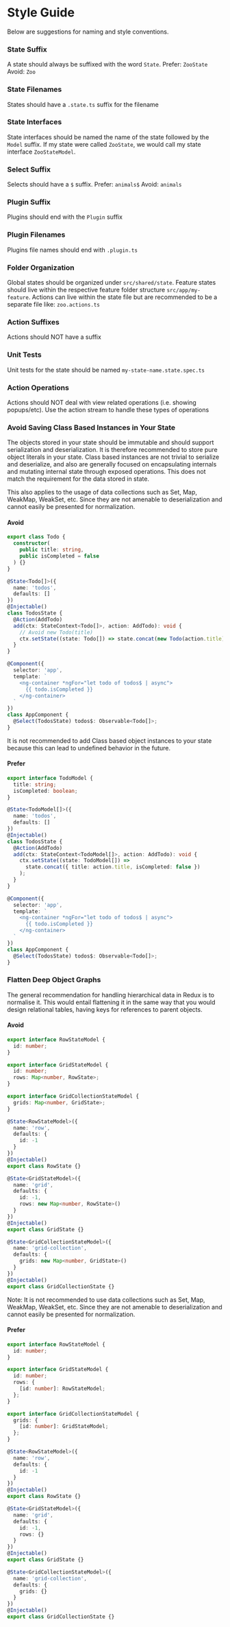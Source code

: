 # Style Guide

Below are suggestions for naming and style conventions.

### State Suffix

A state should always be suffixed with the word `State`. Prefer: `ZooState` Avoid: `Zoo`

### State Filenames

States should have a `.state.ts` suffix for the filename

### State Interfaces

State interfaces should be named the name of the state followed by the `Model` suffix. If my
state were called `ZooState`, we would call my state interface `ZooStateModel`.

### Select Suffix

Selects should have a `$` suffix. Prefer: `animals$` Avoid: `animals`

### Plugin Suffix

Plugins should end with the `Plugin` suffix

### Plugin Filenames

Plugins file names should end with `.plugin.ts`

### Folder Organization

Global states should be organized under `src/shared/state`.
Feature states should live within the respective feature folder structure `src/app/my-feature`.
Actions can live within the state file but are recommended to be a separate file like: `zoo.actions.ts`

### Action Suffixes

Actions should NOT have a suffix

### Unit Tests

Unit tests for the state should be named `my-state-name.state.spec.ts`

### Action Operations

Actions should NOT deal with view related operations (i.e. showing popups/etc). Use the action
stream to handle these types of operations

### Avoid Saving Class Based Instances in Your State

The objects stored in your state should be immutable and should support serialization and deserialization. It is therefore recommended to store pure object literals in your state. Class based instances are not trivial to serialize and deserialize, and also are generally focused on encapsulating internals and mutating internal state through exposed operations. This does not match the requirement for the data stored in state.

This also applies to the usage of data collections such as Set, Map, WeakMap, WeakSet, etc. Since they are not amenable to deserialization and cannot easily be presented for normalization.

#### Avoid

```ts
export class Todo {
  constructor(
    public title: string,
    public isCompleted = false
  ) {}
}

@State<Todo[]>({
  name: 'todos',
  defaults: []
})
@Injectable()
class TodosState {
  @Action(AddTodo)
  add(ctx: StateContext<Todo[]>, action: AddTodo): void {
    // Avoid new Todo(title)
    ctx.setState((state: Todo[]) => state.concat(new Todo(action.title)));
  }
}

@Component({
  selector: 'app',
  template: `
    <ng-container *ngFor="let todo of todos$ | async">
      {{ todo.isCompleted }}
    </ng-container>
  `
})
class AppComponent {
  @Select(TodosState) todos$: Observable<Todo[]>;
}
```

It is not recommended to add Class based object instances to your state because this can lead to undefined behavior in the future.

#### Prefer

```ts
export interface TodoModel {
  title: string;
  isCompleted: boolean;
}

@State<TodoModel[]>({
  name: 'todos',
  defaults: []
})
@Injectable()
class TodosState {
  @Action(AddTodo)
  add(ctx: StateContext<TodoModel[]>, action: AddTodo): void {
    ctx.setState((state: TodoModel[]) =>
      state.concat({ title: action.title, isCompleted: false })
    );
  }
}

@Component({
  selector: 'app',
  template: `
    <ng-container *ngFor="let todo of todos$ | async">
      {{ todo.isCompleted }}
    </ng-container>
  `
})
class AppComponent {
  @Select(TodosState) todos$: Observable<Todo[]>;
}
```

### Flatten Deep Object Graphs

The general recommendation for handling hierarchical data in Redux is to normalise it.
This would entail flattening it in the same way that you would design relational tables, having keys for references to parent objects.

#### Avoid

```ts
export interface RowStateModel {
  id: number;
}

export interface GridStateModel {
  id: number;
  rows: Map<number, RowState>;
}

export interface GridCollectionStateModel {
  grids: Map<number, GridState>;
}

@State<RowStateModel>({
  name: 'row',
  defaults: {
    id: -1
  }
})
@Injectable()
export class RowState {}

@State<GridStateModel>({
  name: 'grid',
  defaults: {
    id: -1,
    rows: new Map<number, RowState>()
  }
})
@Injectable()
export class GridState {}

@State<GridCollectionStateModel>({
  name: 'grid-collection',
  defaults: {
    grids: new Map<number, GridState>()
  }
})
@Injectable()
export class GridCollectionState {}
```

Note: It is not recommended to use data collections such as Set, Map, WeakMap, WeakSet, etc. Since they are not amenable to deserialization and cannot easily be presented for normalization.

#### Prefer

```ts
export interface RowStateModel {
  id: number;
}

export interface GridStateModel {
  id: number;
  rows: {
    [id: number]: RowStateModel;
  };
}

export interface GridCollectionStateModel {
  grids: {
    [id: number]: GridStateModel;
  };
}

@State<RowStateModel>({
  name: 'row',
  defaults: {
    id: -1
  }
})
@Injectable()
export class RowState {}

@State<GridStateModel>({
  name: 'grid',
  defaults: {
    id: -1,
    rows: {}
  }
})
@Injectable()
export class GridState {}

@State<GridCollectionStateModel>({
  name: 'grid-collection',
  defaults: {
    grids: {}
  }
})
@Injectable()
export class GridCollectionState {}
```
